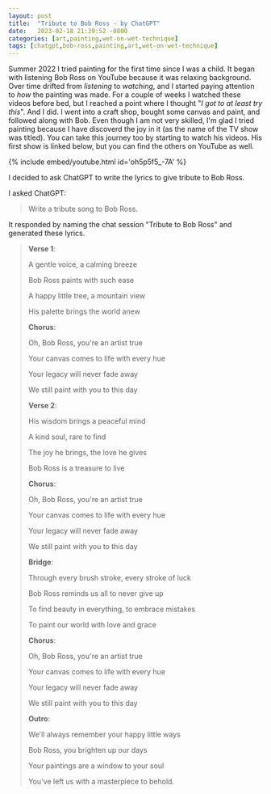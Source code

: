 ```yaml
---
layout: post
title:  "Tribute to Bob Ross - by ChatGPT"
date:   2023-02-18 21:39:52 -0800
categories: [art,painting,wet-on-wet-technique]
tags: [chatgpt,bob-ross,painting,art,wet-on-wet-technique]
---
```


Summer 2022 I tried painting for the first time since I was a child. It began with listening Bob Ross on YouTube because it was relaxing background. Over time drifted from *listening* to *watching*, and I started paying attention to *how* the painting was made. For a couple of weeks I watched these videos before bed, but I reached a point where I thought "*I got to at least try this*". And I did. I went into a craft shop, bought some canvas and paint, and followed along with Bob. Even though I am not very skilled, I'm glad I tried painting because I have discoverd the joy in it (as the name of the TV show was titled). You can take this journey too by starting to watch his videos. His first show is linked below, but you can find the others on YouTube as well.

{% include embed/youtube.html id='oh5p5f5_-7A' %}

I decided to ask ChatGPT to write the lyrics to give tribute to Bob Ross.

I asked ChatGPT:
> Write a tribute song to Bob Ross.

It responded by naming the chat session "Tribute to Bob Ross" and generated these lyrics.

> **Verse 1**:
>
> A gentle voice, a calming breeze
>
> Bob Ross paints with such ease
>
> A happy little tree, a mountain view
>
> His palette brings the world anew
>
> **Chorus**:
>
> Oh, Bob Ross, you're an artist true
>
> Your canvas comes to life with every hue
>
> Your legacy will never fade away
>
> We still paint with you to this day
>
> **Verse 2**:
>
> His wisdom brings a peaceful mind
>
> A kind soul, rare to find
>
> The joy he brings, the love he gives
>
> Bob Ross is a treasure to live
>
> **Chorus**:
>
> Oh, Bob Ross, you're an artist true
>
> Your canvas comes to life with every hue
>
> Your legacy will never fade away
>
> We still paint with you to this day
>
> **Bridge**:
>
> Through every brush stroke, every stroke of luck
>
> Bob Ross reminds us all to never give up
>
> To find beauty in everything, to embrace mistakes
>
> To paint our world with love and grace
> 
> **Chorus**:
>
> Oh, Bob Ross, you're an artist true
>
> Your canvas comes to life with every hue
>
> Your legacy will never fade away
>
> We still paint with you to this day
>
> **Outro**:
>
> We'll always remember your happy little ways
>
> Bob Ross, you brighten up our days
>
> Your paintings are a window to your soul
>
> You've left us with a masterpiece to behold.


